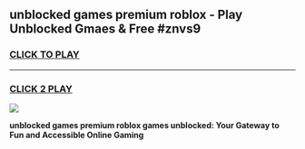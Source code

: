 
## unblocked games premium roblox - Play Unblocked Gmaes & Free #znvs9
<h3>
<a href="https://premium.freeplayer.one?title=unblocked_games_premium_roblox&ref=03M">CLICK TO PLAY</a></h3>
<hr>

<h3>
<a href="https://premium.freeplayer.one?title=unblocked_games_premium_roblox&ref=03M">CLICK 2 PLAY</a>
  
</h3>

<a href="https://premium.freeplayer.one?title=unblocked_games_premium_roblox&ref=03M"><img src="https://clearcache.store/games.png"></a>


**unblocked games premium roblox games unblocked: Your Gateway to Fun and Accessible Online Gaming**
